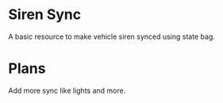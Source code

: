 # Siren Sync

A basic resource to make vehicle siren synced using state bag.

# Plans

Add more sync like lights and more.
